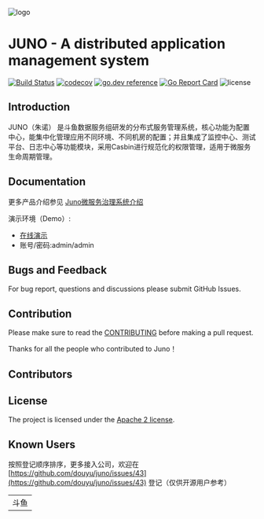![logo](docs/logo.png)

# JUNO - A distributed application management system

[![Build Status](https://travis-ci.org/douyu/juno.svg?branch=master)](https://travis-ci.org/douyu/juno)
[![codecov](https://codecov.io/gh/douyu/juno/branch/master/graph/badge.svg)](https://codecov.io/gh/douyu/juno)
[![go.dev reference](https://img.shields.io/badge/go.dev-reference-007d9c?logo=go&logoColor=white&style=flat-square)](https://pkg.go.dev/github.com/douyu/juno?tab=doc)
[![Go Report Card](https://goreportcard.com/badge/github.com/douyu/juno)](https://goreportcard.com/report/github.com/douyu/juno)
![license](https://img.shields.io/badge/license-Apache--2.0-green.svg)

## Introduction

JUNO（朱诺） 是斗鱼数据服务组研发的分布式服务管理系统，核心功能为配置中心，能集中化管理应用不同环境、不同机房的配置；并且集成了监控中心、测试平台、日志中心等功能模块，采用Casbin进行规范化的权限管理，适用于微服务生命周期管理。

## Documentation

更多产品介绍参见 [Juno微服务治理系统介绍](http://jupiter.douyu.com/juno)

演示环境（Demo）:

- [在线演示](http://jupiterconsole.douyu.com/user/login?return_url=/)
- 账号/密码:admin/admin

## Bugs and Feedback

For bug report, questions and discussions please submit GitHub Issues.

## Contribution

Please make sure to read the [CONTRIBUTING](CONTRIBUTING.md) before making a pull request.

Thanks for all the people who contributed to Juno！

## Contributors

<!-- readme:contributors -start -->
<!-- readme:contributors -end -->

## License

The project is licensed under the [Apache 2 license](https://github.com/ctripcorp/apollo/blob/master/LICENSE).

## Known Users

按照登记顺序排序，更多接入公司，欢迎在[https://github.com/douyu/juno/issues/43](https://github.com/douyu/juno/issues/43) 登记（仅供开源用户参考）

<table>
<tr>
<td>斗鱼</td>
</tr>
</table>